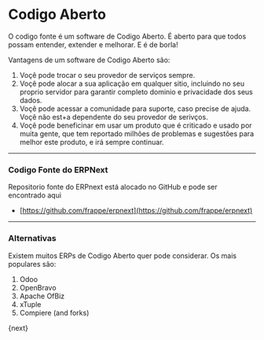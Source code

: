 <!-- add-breadcrumbs -->
# Codigo Aberto

O codigo fonte é um software de Codigo Aberto. É aberto para que todos possam entender,
extender e melhorar. E é de borla!

Vantagens de um software de Codigo Aberto são:

  1. Voçê pode trocar o seu provedor de serviços sempre.
  2. Voçê pode alocar a sua aplicação em qualquer sitio, incluindo no seu proprio servidor para garantir completo dominio e privacidade dos seus dados.
  3. Voçê pode acessar a comunidade para suporte, caso precise de ajuda. Voçê não est+a dependente do seu provedor de serivços.
  4. Voçê pode beneficinar em usar um produto que é criticado e usado por muita gente, que tem reportado milhões de problemas e sugestões para melhor este produto, e irá sempre continuar.


---

### Codigo Fonte do ERPNext

Repositorio fonte do ERPnext está alocado no GitHub e pode ser encontrado aqui

- [https://github.com/frappe/erpnext](https://github.com/frappe/erpnext)


---

### Alternativas

Existem muitos ERPs de Codigo Aberto quer pode considerar. Os mais populares são:

  1. Odoo
  2. OpenBravo
  3. Apache OfBiz
  4. xTuple
  5. Compiere (and forks)

{next}
